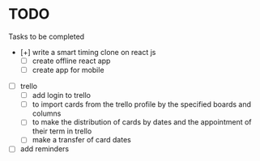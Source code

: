 # TODO

Tasks to be completed

 - [+] write a smart timing clone on react js
   - [ ] create offline react app
   - [ ] create app for mobile
 - [ ] trello
   - [ ] add login to trello
   - [ ] to import cards from the trello profile by the specified boards and columns
   - [ ] to make the distribution of cards by dates and the appointment of their term in trello
   - [ ] make a transfer of card dates
 - [ ] add reminders